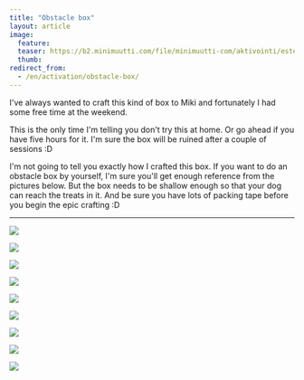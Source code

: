```yaml
---
title: "Obstacle box"
layout: article
image:
  feature:
  teaser: https://b2.minimuutti.com/file/minimuutti-com/aktivointi/estelaatikko/DSC41627-245px.jpg
  thumb:
redirect_from:
  - /en/activation/obstacle-box/
---
```


I've always wanted to craft this kind of box to Miki and fortunately I had some free time at the weekend.

This is the only time I'm telling you don't try this at home. Or go ahead if you have five hours for it. I'm sure the box will be ruined after a couple of sessions :D

I'm not going to tell you exactly how I crafted this box. If you want to do an obstacle box by yourself, I'm sure you'll get enough reference from the pictures below. But the box needs to be shallow enough so that your dog can reach the treats in it. And be sure you have lots of packing tape before you begin the epic crafting :D

---

![](https://b2.minimuutti.com/file/minimuutti-com/aktivointi/estelaatikko/DSC41515-800px.jpg)

![](https://b2.minimuutti.com/file/minimuutti-com/aktivointi/estelaatikko/DSC41529-800px.jpg)

![](https://b2.minimuutti.com/file/minimuutti-com/aktivointi/estelaatikko/DSC41526-800px.jpg)

![](https://b2.minimuutti.com/file/minimuutti-com/aktivointi/estelaatikko/DSC41581-800px.jpg)

![](https://b2.minimuutti.com/file/minimuutti-com/aktivointi/estelaatikko/DSC41625-800px.jpg)

![](https://b2.minimuutti.com/file/minimuutti-com/aktivointi/estelaatikko/DSC41633-800px.jpg)

![](https://b2.minimuutti.com/file/minimuutti-com/aktivointi/estelaatikko/DSC41641-800px.jpg)

![](https://b2.minimuutti.com/file/minimuutti-com/aktivointi/estelaatikko/DSC41672-800px.jpg)

![](https://b2.minimuutti.com/file/minimuutti-com/aktivointi/estelaatikko/DSC41652-800px.jpg)
